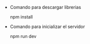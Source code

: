 - Comando para descargar librerias 

    npm install

- Comando para inicializar el servidor 

    npm run dev
